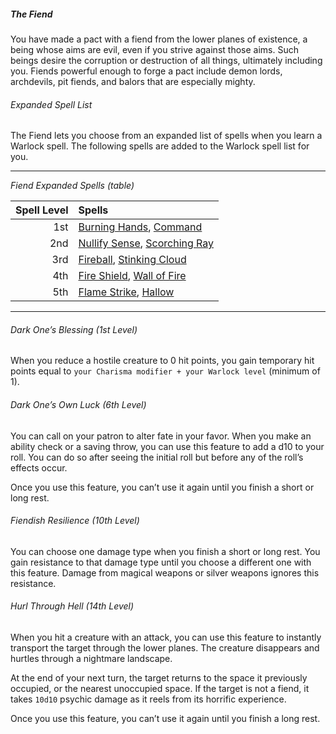 ##### The Fiend

You have made a pact with a fiend from the lower planes of existence, a being whose aims are evil, even if you strive against those aims.
Such beings desire the corruption or destruction of all things, ultimately including you.
Fiends powerful enough to forge a pact include <span class="monster">demon lords</span>, <span class="monster">archdevils</span>, <span class="monster monster-Pit_Fiend_pit_fiend">pit fiends</span>, and <span class="monster monster-Balor_balor">balors</span> that are especially mighty.

###### Expanded Spell List

The Fiend lets you choose from an expanded list of spells when you learn a Warlock spell.
The following spells are added to the Warlock spell list for you.

___
<!-- markdownlint-disable-next-line no-emphasis-as-heading -->
_Fiend Expanded Spells (table)_

| Spell Level | Spells                                                                                       |
|------------:|:---------------------------------------------------------------------------------------------|
|         1st | [Burning Hands](#Burning_Hands_burning_hands), [Command](#Command_command)                   |
|         2nd | [Nullify Sense](#Nullify_Sense_nullify_sense), [Scorching Ray](#Scorching_Ray_scorching_ray) |
|         3rd | [Fireball](#Fireball_fireball), [Stinking Cloud](#Stinking_Cloud_stinking_cloud)             |
|         4th | [Fire Shield](#Fire_Shield_fire_shield), [Wall of Fire](#Wall_of_Fire_wall_of_fire)          |
|         5th | [Flame Strike](#Flame_Strike_flame_strike), [Hallow](#Hallow_hallow)                         |

___

###### Dark One’s Blessing (1st Level)

When you reduce a hostile creature to 0 hit points, you gain temporary hit points equal to `your Charisma modifier + your Warlock level` (minimum of 1).

###### Dark One’s Own Luck (6th Level)

You can call on your patron to alter fate in your favor.
When you make an ability check or a saving throw, you can use this feature to add a d10 to your roll.
You can do so after seeing the initial roll but before any of the roll’s effects occur.

Once you use this feature, you can’t use it again until you finish a short or long rest.

###### Fiendish Resilience (10th Level)

You can choose one damage type when you finish a short or long rest.
You gain resistance to that damage type until you choose a different one with this feature.
Damage from magical weapons or silver weapons ignores this resistance.

###### Hurl Through Hell (14th Level)

When you hit a creature with an attack, you can use this feature to instantly transport the target through the lower planes.
The creature disappears and hurtles through a nightmare landscape.

At the end of your next turn, the target returns to the space it previously occupied, or the nearest unoccupied space.
If the target is not a fiend, it takes `10d10` psychic damage as it reels from its horrific experience.

Once you use this feature, you can’t use it again until you finish a long rest.

